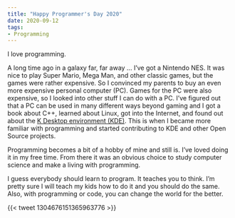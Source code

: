```yaml
---
title: "Happy Programmer's Day 2020"
date: 2020-09-12
tags:
- Programming
---
```


I love programming.

A long time ago in a galaxy far, far away ... I’ve got a Nintendo NES. It was
nice to play Super Mario, Mega Man, and other classic games, but the games were
rather expensive. So I convinced my parents to buy an even more expensive
personal computer (PC). Games for the PC were also expensive, so I looked into
other stuff I can do with a PC. I’ve figured out that a PC can be used in many
different ways beyond gaming and I got a book about C++, learned about Linux,
got into the Internet, and found out about the [K Desktop environment (KDE)](https://kde.org/).
This is when I became more familiar with programming and started contributing
to KDE and other Open Source projects.

Programming becomes a bit of a hobby of mine and still is. I’ve loved doing it
in my free time. From there it was an obvious choice to study computer science
and make a living with programming.

I guess everybody should learn to program. It teaches you to think. I’m pretty
sure I will teach my kids how to do it and you should do the same. Also, with
programming or code, you can change the world for the better.

{{< tweet 1304676151365963776 >}}
